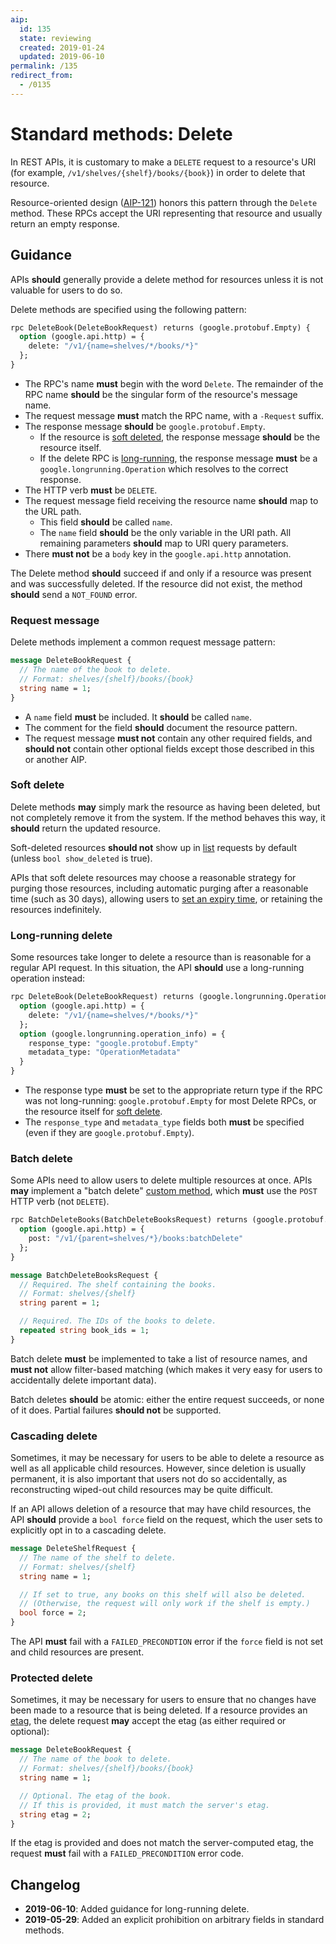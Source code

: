 ```yaml
---
aip:
  id: 135
  state: reviewing
  created: 2019-01-24
  updated: 2019-06-10
permalink: /135
redirect_from:
  - /0135
---
```


# Standard methods: Delete

In REST APIs, it is customary to make a `DELETE` request to a resource's URI
(for example, `/v1/shelves/{shelf}/books/{book}`) in order to delete that
resource.

Resource-oriented design ([AIP-121][]) honors this pattern through the `Delete`
method. These RPCs accept the URI representing that resource and usually return
an empty response.

## Guidance

APIs **should** generally provide a delete method for resources unless it is
not valuable for users to do so.

Delete methods are specified using the following pattern:

```proto
rpc DeleteBook(DeleteBookRequest) returns (google.protobuf.Empty) {
  option (google.api.http) = {
    delete: "/v1/{name=shelves/*/books/*}"
  };
}
```

- The RPC's name **must** begin with the word `Delete`. The remainder of the
  RPC name **should** be the singular form of the resource's message name.
- The request message **must** match the RPC name, with a `-Request` suffix.
- The response message **should** be `google.protobuf.Empty`.
  - If the resource is [soft deleted](#soft-delete), the response message
    **should** be the resource itself.
  - If the delete RPC is [long-running](#long-running-delete), the response
    message **must** be a `google.longrunning.Operation` which resolves to the
    correct response.
- The HTTP verb **must** be `DELETE`.
- The request message field receiving the resource name **should** map to the
  URL path.
  - This field **should** be called `name`.
  - The `name` field **should** be the only variable in the URI path. All
    remaining parameters **should** map to URI query parameters.
- There **must not** be a `body` key in the `google.api.http` annotation.

The Delete method **should** succeed if and only if a resource was present and
was successfully deleted. If the resource did not exist, the method **should**
send a `NOT_FOUND` error.

### Request message

Delete methods implement a common request message pattern:

```proto
message DeleteBookRequest {
  // The name of the book to delete.
  // Format: shelves/{shelf}/books/{book}
  string name = 1;
}
```

- A `name` field **must** be included. It **should** be called `name`.
- The comment for the field **should** document the resource pattern.
- The request message **must not** contain any other required fields, and
  **should not** contain other optional fields except those described in this
  or another AIP.

### Soft delete

Delete methods **may** simply mark the resource as having been deleted, but not
completely remove it from the system. If the method behaves this way, it
**should** return the updated resource.

Soft-deleted resources **should not** show up in [list][aip-131] requests by
default (unless `bool show_deleted` is true).

APIs that soft delete resources may choose a reasonable strategy for purging
those resources, including automatic purging after a reasonable time (such as
30 days), allowing users to [set an expiry time][aip-214], or retaining the
resources indefinitely.

### Long-running delete

Some resources take longer to delete a resource than is reasonable for a
regular API request. In this situation, the API **should** use a long-running
operation instead:

```proto
rpc DeleteBook(DeleteBookRequest) returns (google.longrunning.Operation) {
  option (google.api.http) = {
    delete: "/v1/{name=shelves/*/books/*}"
  };
  option (google.longrunning.operation_info) = {
    response_type: "google.protobuf.Empty"
    metadata_type: "OperationMetadata"
  }
}
```

- The response type **must** be set to the appropriate return type if the RPC
  was not long-running: `google.protobuf.Empty` for most Delete RPCs, or the
  resource itself for [soft delete](#soft-delete).
- The `response_type` and `metadata_type` fields both **must** be specified
  (even if they are `google.protobuf.Empty`).

### Batch delete

Some APIs need to allow users to delete multiple resources at once. APIs
**may** implement a "batch delete" [custom method][aip-136], which **must** use
the `POST` HTTP verb (not `DELETE`).

```proto
rpc BatchDeleteBooks(BatchDeleteBooksRequest) returns (google.protobuf.Empty) {
  option (google.api.http) = {
    post: "/v1/{parent=shelves/*}/books:batchDelete"
  };
}
```

```proto
message BatchDeleteBooksRequest {
  // Required. The shelf containing the books.
  // Format: shelves/{shelf}
  string parent = 1;

  // Required. The IDs of the books to delete.
  repeated string book_ids = 1;
}
```

Batch delete **must** be implemented to take a list of resource names, and
**must not** allow filter-based matching (which makes it very easy for users to
accidentally delete important data).

Batch deletes **should** be atomic: either the entire request succeeds, or none
of it does. Partial failures **should not** be supported.

### Cascading delete

Sometimes, it may be necessary for users to be able to delete a resource as
well as all applicable child resources. However, since deletion is usually
permanent, it is also important that users not do so accidentally, as
reconstructing wiped-out child resources may be quite difficult.

If an API allows deletion of a resource that may have child resources, the API
**should** provide a `bool force` field on the request, which the user sets to
explicitly opt in to a cascading delete.

```proto
message DeleteShelfRequest {
  // The name of the shelf to delete.
  // Format: shelves/{shelf}
  string name = 1;

  // If set to true, any books on this shelf will also be deleted.
  // (Otherwise, the request will only work if the shelf is empty.)
  bool force = 2;
}
```

The API **must** fail with a `FAILED_PRECONDTION` error if the `force` field is
not set and child resources are present.

### Protected delete

Sometimes, it may be necessary for users to ensure that no changes have been
made to a resource that is being deleted. If a resource provides an [etag][],
the delete request **may** accept the etag (as either required or optional):

```proto
message DeleteBookRequest {
  // The name of the book to delete.
  // Format: shelves/{shelf}/books/{book}
  string name = 1;

  // Optional. The etag of the book.
  // If this is provided, it must match the server's etag.
  string etag = 2;
}
```

If the etag is provided and does not match the server-computed etag, the
request **must** fail with a `FAILED_PRECONDITION` error code.

[aip-121]: ./0121.md
[aip-131]: ./0131.md
[aip-136]: ./0136.md
[aip-214]: ./0214.md
[etag]: ./0134.md#etags

## Changelog

- **2019-06-10**: Added guidance for long-running delete.
- **2019-05-29**: Added an explicit prohibition on arbitrary fields in standard
  methods.
